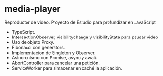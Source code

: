 # media-player
Reproductor de video. Proyecto de Estudio para profundizar en JavaScript

* TypeScript.
* IntersectionObserver, visibilitychange y visibilityState para pausar video
* Uso de objeto Proxy.
* Fibonacci con generators.
* Implementacion de Singleton y Observer.
* Asincronismo con Promise, async y await.
* AbortController para cancelar una petición.
* ServiceWorker para almacenar en caché la aplicación.
